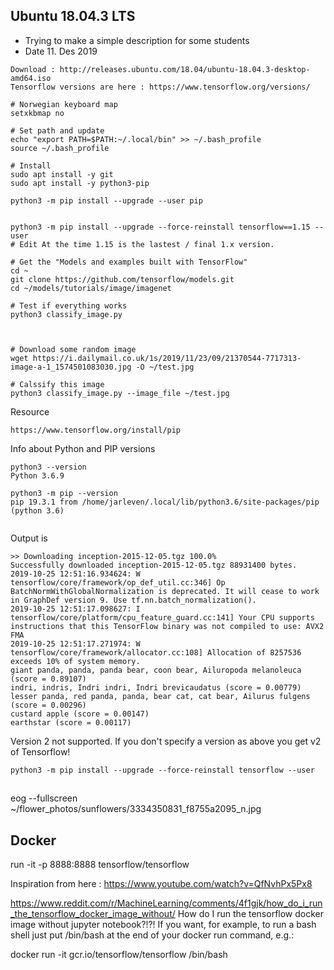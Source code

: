##  Ubuntu 18.04.3 LTS
* Trying to make a simple description for some students
* Date 11. Des 2019

```
Download : http://releases.ubuntu.com/18.04/ubuntu-18.04.3-desktop-amd64.iso
Tensorflow versions are here : https://www.tensorflow.org/versions/

# Norwegian keyboard map
setxkbmap no

# Set path and update
echo "export PATH=$PATH:~/.local/bin" >> ~/.bash_profile
source ~/.bash_profile

# Install 
sudo apt install -y git
sudo apt install -y python3-pip

python3 -m pip install --upgrade --user pip 


python3 -m pip install --upgrade --force-reinstall tensorflow==1.15 --user
# Edit At the time 1.15 is the lastest / final 1.x version.

# Get the "Models and examples built with TensorFlow"
cd ~
git clone https://github.com/tensorflow/models.git
cd ~/models/tutorials/image/imagenet

# Test if everything works
python3 classify_image.py



# Download some random image
wget https://i.dailymail.co.uk/1s/2019/11/23/09/21370544-7717313-image-a-1_1574501083030.jpg -O ~/test.jpg

# Calssify this image
python3 classify_image.py --image_file ~/test.jpg

```

Resource
```
https://www.tensorflow.org/install/pip
```



Info about Python and PIP versions
```
python3 --version
Python 3.6.9

python3 -m pip --version
pip 19.3.1 from /home/jarleven/.local/lib/python3.6/site-packages/pip (python 3.6)


```

Output is 
```
>> Downloading inception-2015-12-05.tgz 100.0%
Successfully downloaded inception-2015-12-05.tgz 88931400 bytes.
2019-10-25 12:51:16.934624: W tensorflow/core/framework/op_def_util.cc:346] Op BatchNormWithGlobalNormalization is deprecated. It will cease to work in GraphDef version 9. Use tf.nn.batch_normalization().
2019-10-25 12:51:17.098627: I tensorflow/core/platform/cpu_feature_guard.cc:141] Your CPU supports instructions that this TensorFlow binary was not compiled to use: AVX2 FMA
2019-10-25 12:51:17.271974: W tensorflow/core/framework/allocator.cc:108] Allocation of 8257536 exceeds 10% of system memory.
giant panda, panda, panda bear, coon bear, Ailuropoda melanoleuca (score = 0.89107)
indri, indris, Indri indri, Indri brevicaudatus (score = 0.00779)
lesser panda, red panda, panda, bear cat, cat bear, Ailurus fulgens (score = 0.00296)
custard apple (score = 0.00147)
earthstar (score = 0.00117)
```


 Version 2 not supported. If you don't specify a version as above you get v2 of Tensorflow!
```
python3 -m pip install --upgrade --force-reinstall tensorflow --user
```


## 
 eog --fullscreen ~/flower_photos/sunflowers/3334350831_f8755a2095_n.jpg



## Docker

run -it -p 8888:8888 tensorflow/tensorflow


Inspiration from here : https://www.youtube.com/watch?v=QfNvhPx5Px8


https://www.reddit.com/r/MachineLearning/comments/4f1gjk/how_do_i_run_the_tensorflow_docker_image_without/
How do I run the tensorflow docker image without jupyter notebook?!?!
If you want, for example, to run a bash shell just put /bin/bash at the end of your docker run command, e.g.:

docker run -it gcr.io/tensorflow/tensorflow /bin/bash
